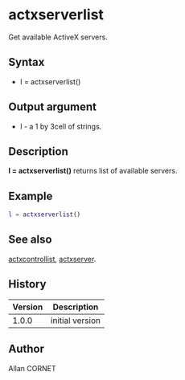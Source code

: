 # actxserverlist

Get available ActiveX servers.

## Syntax

- l = actxserverlist()

## Output argument

- l - a 1 by 3cell of strings.

## Description

  <p><b>l = actxserverlist()</b> returns list of available servers.</p>

## Example

```matlab
l = actxserverlist()
```

## See also

[actxcontrollist](actxcontrollist.md), [actxserver](actxserver.md).

## History

| Version | Description     |
| ------- | --------------- |
| 1.0.0   | initial version |

## Author

Allan CORNET
